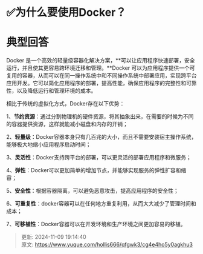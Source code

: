 # ✅为什么要使用Docker？

# 典型回答


Docker 是一个高效的轻量级容器化解决方案，**可以让应用程序快速部署，安全运行，并且使其更容易跨环境迁移和管理。**Docker 可以为应用程序提供一个可复用的容器，从而可以在同一操作系统中和不同操作系统中部署应用，实现跨平台应用开发。它可以简化应用程序的部署，提高性能，确保应用程序的完整性和可靠性，以及降低运行和管理环境的成本。



相比于传统的虚拟化方式，Docker存在以下优势：



1、**节约资源**：通过分割物理机的硬件资源，将其抽象出来，在需要的时候为不同的容器提供资源，这样就能减小磁盘和内存的开销； 

2、**轻量级**：Docker容器本身只有几百兆的大小，而且不需要安装宿主操作系统，能够极大地缩小应用程序启动时间； 

3、**灵活性**：Docker支持跨平台的部署，可以更灵活的部署应用程序和微服务； 

4、**弹性**：Docker可以更加简单的增加节点，并能够实现服务的弹性扩容和缩容； 

5、**安全性**：根据容器隔离，可以避免恶意攻击，提高应用程序的安全性； 

6、**可重复性**：docker容器可以在任何地方重复利用，从而大大减少了管理时间和成本； 

7、**可移植性**：Docker容器可以在开发环境和生产环境之间更加容易的移植。



> 更新: 2024-11-09 19:14:40  
> 原文: <https://www.yuque.com/hollis666/qfgwk3/cg4e4ho5y0agkhu3>